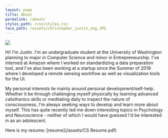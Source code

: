 ```yaml
---
layout: page
title: About
permalink: /about/
styles_path: /css/styles.css
face_path: /assets/christopher_justin_ong.JPG
---
```


<link rel="stylesheet" href={% if site.baseurl==""%} "{{ page.styles_path }}" {% else %} "/{{site.baseurl}}{{ page.styles_path }}" {% endif %}>
<img class="justin_face" src={% if site.baseurl==""%} "{{ page.face_path }}" {% else %} "/{{site.baseurl}}{{ page.face_path }} {% endif %}/>

Hi! I'm Justin. I'm an undergraduate student at the University of Washington planning to major in Computer Science and minor in Entrepreneurship. I've interned at Amazon where I worked on standardizing a data preparation tool, and I've also been working at a startup since the Summer of 2019 where I developed a remote sensing workflow as well as visualization tools for the UI.

My personal interests lie mainly around personal development/self-help. Whether it be through challenging myself physically by learning advanced calisthenics skills or meditating daily to inspect the nature of consciousness, I'm always seeking ways to develop and learn more about myself. This has quite recently led me down interesting topics in Psychology and Neuroscience - neither of which I would have guessed I'd be interested in as an adolescent.

Here is my resume: [resume](/assets/CS Resume.pdf)
